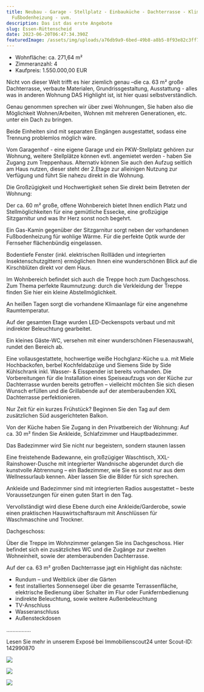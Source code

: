 ```yaml
---
title: Neubau - Garage - Stellplatz - Einbauküche - Dachterrasse - Klimaanlage -
  Fußbodenheizung - uvm.
description: Das ist das erste Angebote
slug: Essen-Rüttenscheid
date: 2023-06-20T06:47:34.390Z
featuredImage: /assets/img/uploads/a76db9a9-6bed-49b8-a8b5-8f93e82c3ff7-1625997671.webp
---
```

* Wohnfläche: ca. 271,64 m²
* Zimmeranzahl: 4
* Kaufpreis: 1.550.000,00 EUR



Nicht von dieser Welt trifft es hier ziemlich genau –die ca. 63 m² große Dachterrasse, verbaute Materialen, Grundrissgestaltung, Ausstattung - alles was in anderen Wohnung DAS Highlight ist, ist hier quasi selbstverständlich.

Genau genommen sprechen wir über zwei Wohnungen, Sie haben also die Möglichkeit Wohnen/Arbeiten, Wohnen mit mehreren Generationen, etc. unter ein Dach zu bringen.

Beide Einheiten sind mit separaten Eingängen ausgestattet, sodass eine Trennung problemlos möglich wäre.

Vom Garagenhof - eine eigene Garage und ein PKW-Stellplatz gehören zur Wohnung, weitere Stellplätze können evtl. angemietet werden - haben Sie Zugang zum Treppenhaus. Alternativ können Sie auch den Aufzug seitlich am Haus nutzen, dieser steht der 2.Etage zur alleinigen Nutzung zur Verfügung und führt Sie nahezu direkt in die Wohnung.

Die Großzügigkeit und Hochwertigkeit sehen Sie direkt beim Betreten der Wohnung:

Der ca. 60 m² große, offene Wohnbereich bietet Ihnen endlich Platz und Stellmöglichkeiten für eine gemütliche Essecke, eine großzügige Sitzgarnitur und was Ihr Herz sonst noch begehrt.

Ein Gas-Kamin gegenüber der Sitzgarnitur sorgt neben der vorhandenen Fußbodenheizung für wohlige Wärme.
Für die perfekte Optik wurde der Fernseher flächenbündig eingelassen.

Bodentiefe Fenster (inkl. elektrischen Rollläden und integrierten Insektenschutzgittern) ermöglichen Ihnen eine wunderschönen Blick auf die Kirschblüten direkt vor dem Haus.

Im Wohnbereich befindet sich auch die Treppe hoch zum Dachgeschoss.
Zum Thema perfekte Raumnutzung: durch die Verkleidung der Treppe finden Sie hier ein kleine Abstellmöglichkeit.

An heißen Tagen sorgt die vorhandene Klimaanlage für eine angenehme Raumtemperatur.

Auf der gesamten Etage wurden LED-Deckenspots verbaut und mit indirekter Beleuchtung gearbeitet.

Ein kleines Gäste-WC, versehen mit einer wunderschönen Fliesenauswahl, rundet den Bereich ab.

Eine vollausgestattete, hochwertige weiße Hochglanz-Küche u.a. mit Miele Hochbackofen, berbel Kochfeldabzüge und Siemens Side by Side Kühlschrank inkl. Wasser- & Eisspender ist bereits vorhanden.
Die Vorbereitungen für die Installation eines Speiseaufzugs von der Küche zur Dachterrasse wurden bereits getroffen – vielleicht möchten Sie sich diesen Wunsch erfüllen und die Grillabende auf der atemberaubenden XXL Dachterrasse perfektionieren.

Nur Zeit für ein kurzes Frühstück? Beginnen Sie den Tag auf dem zusätzlichen Süd ausgerichteten Balkon.

Von der Küche haben Sie Zugang in den Privatbereich der Wohnung:
Auf ca. 30 m² finden Sie Ankleide, Schlafzimmer und Hauptbadezimmer.

Das Badezimmer wird Sie nicht nur begeistern, sondern staunen lassen

Eine freistehende Badewanne, ein großzügiger Waschtisch, XXL-Rainshower-Dusche mit integrierter Wandnische abgerundet durch die kunstvolle Abtrennung – ein Badezimmer, wie Sie es sonst nur aus dem Wellnessurlaub kennen.
Aber lassen Sie die Bilder für sich sprechen.

Ankleide und Badezimmer sind mit integrierten Radios ausgestattet – beste Voraussetzungen für einen guten Start in den Tag.

Vervollständigt wird diese Ebene durch eine Ankleide/Garderobe, sowie einen praktischen Hauswirtschaftsraum mit Anschlüssen für Waschmaschine und Trockner. 

Dachgeschoss:

Über die Treppe im Wohnzimmer gelangen Sie ins Dachgeschoss. Hier befindet sich ein zusätzliches WC und die Zugänge zur zweiten Wohneinheit, sowie der atemberaubenden Dachterrasse.

Auf der ca. 63 m² großen Dachterrasse jagt ein Highlight das nächste:

* Rundum – und Weitblick über die Gärten 
* fest installiertes Sonnensegel über die gesamte Terrassenfläche, elektrische Bedienung über Schalter im Flur oder Funkfernbedienung
* indirekte Beleuchtung, sowie weitere Außenbeleuchtung
* TV-Anschluss
* Wasseranschluss
* Außensteckdosen

................

Lesen Sie mehr in unserem Exposé bei  Immobilienscout24 unter Scout-ID: 142990870



![](/assets/img/uploads/3911b99c-98f1-4d1c-90dd-f2239bb1f3a6-1625997603.webp)

![](/assets/img/uploads/9d49c5aa-e268-4a06-bee7-f481dab14cfd-1625997668.webp)

![](/assets/img/uploads/1b36f8c3-ed4a-4569-9477-b79045d689f4-1625997684.webp)